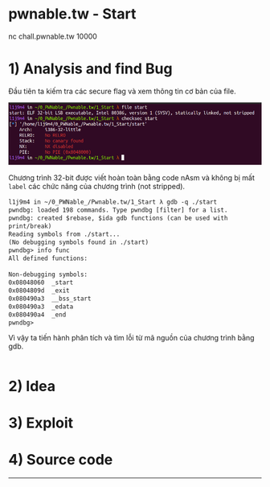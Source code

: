 # pwnable.tw - Start

nc chall.pwnable.tw 10000

# 1) Analysis and find Bug

Đầu tiên ta kiếm tra các secure flag và xem thông tin cơ bản của file.

![checksec.png](images/checksec.png)

Chương trình 32-bit được viết hoàn toàn bằng code nAsm và không bị mất `label` các chức năng của chương trình (not stripped).

```
l1j9m4 in ~/0_PWNable_/Pwnable.tw/1_Start λ gdb -q ./start  
pwndbg: loaded 198 commands. Type pwndbg [filter] for a list.
pwndbg: created $rebase, $ida gdb functions (can be used with print/break)
Reading symbols from ./start...
(No debugging symbols found in ./start)
pwndbg> info func
All defined functions:

Non-debugging symbols:
0x08048060  _start
0x0804809d  _exit
0x080490a3  __bss_start
0x080490a3  _edata
0x080490a4  _end
pwndbg> 
```

Vì vậy ta tiến hành phân tích và tìm lỗi từ mã nguồn của chương trình bằng gdb.

```asm

```


# 2) Idea

# 3) Exploit

# 4) Source code

------------------------------------------------------
